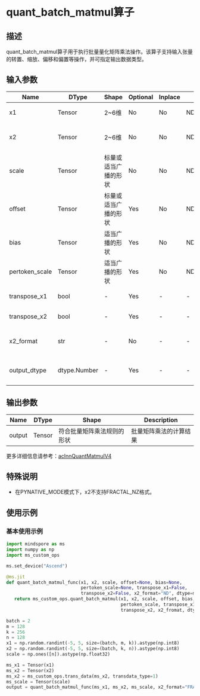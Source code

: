 # quant_batch_matmul算子

## 描述

quant_batch_matmul算子用于执行批量量化矩阵乘法操作。该算子支持输入张量的转置、缩放、偏移和偏置等操作，并可指定输出数据类型。

## 输入参数

| Name                | DType           | Shape                                  | Optional | Inplace | Format | Description                                            |
|---------------------|-----------------|----------------------------------------|----------|---------|--------|--------------------------------------------------------|
| x1                  | Tensor          | 2~6维  | No       | No      | ND     | 第一个输入矩阵的批量张量                               |
| x2                  | Tensor          | 2~6维  | No       | No      | ND/FRACTAL_NZ | 第二个输入矩阵的批量张量，支持ND格式或FRACTAL_NZ格式    |
| scale               | Tensor          | 标量或适当广播的形状                    | No       | No      | ND     | 缩放因子，用于量化/反量化过程                          |
| offset              | Tensor          | 标量或适当广播的形状                    | Yes      | No      | ND     | 偏移量，默认为None                                      |
| bias                | Tensor          | 适当广播的形状                          | Yes      | No      | ND     | 偏置张量，默认为None                                    |
| pertoken_scale | Tensor        | 适当广播的形状                          | Yes      | No      | ND     | 逐token缩放因子，默认为None                            |
| transpose_x1        | bool            | -                                      | Yes      | -       | -      | 是否对x1进行转置操作，默认为False                      |
| transpose_x2        | bool            | -                                      | Yes      | -       | -      | 是否对x2进行转置操作，默认为False                      |
| x2_format           | str             | -                                      | No       | -       | -      | x2的format格式，支持"ND"和"FRACTAL_NZ", 默认为"ND" |
| output_dtype        | dtype.Number    | -                                      | Yes      | -       | -      | 输出数据类型，支持float16、bfloat16、int8，默认为float16 |

## 输出参数

| Name   | DType      | Shape      | Description           |
|--------|------------|------------|-----------------------|
| output | Tensor     | 符合批量矩阵乘法规则的形状 | 批量矩阵乘法的计算结果 |

更多详细信息请参考：[aclnnQuantMatmulV4](https://www.hiascend.com/document/detail/zh/canncommercial/82RC1/API/aolapi/context/aclnnQuantMatmulV4.md)


## 特殊说明

- 在PYNATIVE_MODE模式下，x2不支持FRACTAL_NZ格式。


## 使用示例

### 基本使用示例

```python
import mindspore as ms
import numpy as np
import ms_custom_ops

ms.set_device("Ascend")

@ms.jit
def quant_batch_matmul_func(x1, x2, scale, offset=None, bias=None, 
                            pertoken_scale=None, transpose_x1=False, 
                            transpose_x2=False, x2_format="ND", dtype=ms.float16):
   return ms_custom_ops.quant_batch_matmul(x1, x2, scale, offset, bias, 
                                           pertoken_scale, transpose_x1, 
                                           transpose_x2, x2_fromat, dtype)

batch = 2
m = 128
k = 256
n = 128
x1 = np.random.randint(-5, 5, size=(batch, m, k)).astype(np.int8)
x2 = np.random.randint(-5, 5, size=(batch, k, n)).astype(np.int8)
scale = np.ones([n]).astype(np.float32)

ms_x1 = Tensor(x1)
ms_x2 = Tensor(x2)
ms_x2 = ms_custom_ops.trans_data(ms_x2, transdata_type=1)
ms_scale = Tensor(scale)
output = quant_batch_matmul_func(ms_x1, ms_x2, ms_scale, x2_format="FRACTAL_NZ", dtype=ms.bfloat16)
```
